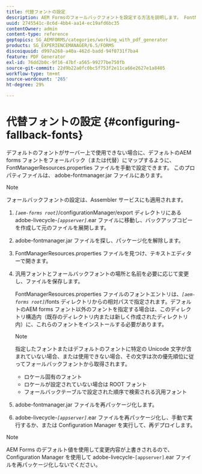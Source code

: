 ```yaml
---
title: 代替フォントの設定
description: AEM Formsのフォールバックフォントを設定する方法を説明します。 FontManagerResources.properties ファイルを使用すると、デフォルトのフォントをフォールバックフォントに手動でマッピングできます。
uuid: 2745541c-8c6d-4bb4-aa14-ec19afd6bc35
contentOwner: admin
content-type: reference
geptopics: SG_AEMFORMS/categories/working_with_pdf_generator
products: SG_EXPERIENCEMANAGER/6.5/FORMS
discoiquuid: d997a268-a40a-462d-badd-94f0731f7ba4
feature: PDF Generator
exl-id: 76dd2b0c-9f16-47bf-a565-99277be750fb
source-git-commit: 22d9b22a0fc0bc5f753f2e11ca66e2627e1a8405
workflow-type: tm+mt
source-wordcount: '265'
ht-degree: 29%

---
```


# 代替フォントの設定 {#configuring-fallback-fonts}

デフォルトのフォントがサーバー上で使用できない場合に、デフォルトのAEM forms フォントをフォールバック（または代替）にマップするように、FontManagerResources.properties ファイルを手動で設定できます。 このプロパティファイルは、 adobe-fontmanager.jar ファイルにあります。

>[!NOTE]
>
>フォールバックフォントの設定は、Assembler サービスにも適用されます。

1. *`[aem-forms root]`*/configurationManager/export ディレクトリにある adobe-livecycle-*`[appserver]`*.ear ファイルに移動し、バックアップコピーを作成して元のファイルを展開します。
1. adobe-fontmanager.jar ファイルを探し、パッケージ化を解除します。
1. FontManagerResources.properties ファイルを見つけ、テキストエディターで開きます。
1. 汎用フォントとフォールバックフォントの場所と名前を必要に応じて変更し、ファイルを保存します。

   FontManagerResources.properties ファイルのフォントエントリは、*`[aem-forms root]`*/fonts ディレクトリからの相対パスで指定されます。デフォルトのAEM forms フォント以外のフォントを指定する場合は、このディレクトリ構造内（既存のディレクトリ内または新しく作成されたディレクトリ内）に、これらのフォントをインストールする必要があります。

   >[!NOTE]
   >
   >指定したフォントまたはデフォルトのフォントに特定の Unicode 文字が含まれていない場合、または使用できない場合、その文字は次の優先順位に従ってフォールバックフォントから取得されます。

   * ロケール固有のフォント
   * ロケールが設定されていない場合は ROOT フォント
   * フォールバックテーブルで設定された順序で検索される汎用フォント

1. adobe-fontmanager.jar ファイルを再パッケージ化します。
1. adobe-livecycle-*`[appserver]`*.ear ファイルを再パッケージ化し、手動で実行するか、または Configuration Manager を実行して、再デプロイします。

>[!NOTE]
>
>AEM Forms のデフォルト値を使用して変更内容が上書きされるので、Configuration Manager を使用して adobe-livecycle-`[appserver]`.ear ファイルを再パッケージ化しないでください。
